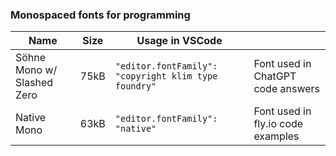 ### Monospaced fonts for programming


| Name | Size | Usage in VSCode |   |
| ---- | ---- | --------------- | - |
| Söhne Mono w/ Slashed Zero | 75kB | ```"editor.fontFamily": "copyright klim type foundry"``` | Font used in ChatGPT code answers |
| Native Mono | 63kB | ```"editor.fontFamily": "native"``` | Font used in fly.io code examples |
